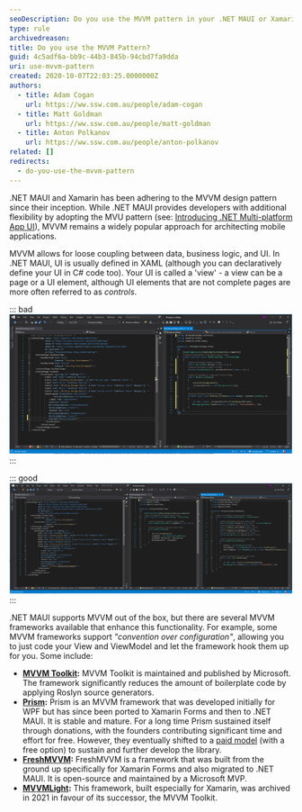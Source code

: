 ```yaml
---
seoDescription: Do you use the MVVM pattern in your .NET MAUI or Xamarin apps?
type: rule
archivedreason:
title: Do you use the MVVM Pattern?
guid: 4c5adf6a-bb9c-44b3-845b-94cbd7fa9dda
uri: use-mvvm-pattern
created: 2020-10-07T22:03:25.0000000Z
authors:
  - title: Adam Cogan
    url: https://ww.ssw.com.au/people/adam-cogan
  - title: Matt Goldman
    url: https://ww.ssw.com.au/people/matt-goldman
  - title: Anton Polkanov
    url: https://ww.ssw.com.au/people/anton-polkanov
related: []
redirects:
  - do-you-use-the-mvvm-pattern
---
```


.NET MAUI and Xamarin has been adhering to the MVVM design pattern since their inception. While .NET MAUI provides developers with additional flexibility by adopting the MVU pattern (see: [Introducing .NET Multi-platform App UI](https://devblogs.microsoft.com/dotnet/introducing-net-multi-platform-app-ui/)), MVVM remains a widely popular approach for architecting mobile applications.

<!--endintro-->

MVVM allows for loose coupling between data, business logic, and UI. In .NET MAUI, UI is usually defined in XAML (although you can declaratively define your UI in C# code too). Your UI is called a 'view' - a view can be a page or a UI element, although UI elements that are not complete pages are more often referred to as _controls_.

::: bad  
![Figure: Bad Example - Logic and properties are in the code behind, which decreases maintainability and testability](mvvm-bad.png)  
:::

::: good  
![Figure: Good Example - Values are bound to properties of the ViewModel, and actions are bound to Commands in the ViewModel](mvvm-good.png)  
:::

.NET MAUI supports MVVM out of the box, but there are several MVVM frameworks available that enhance this functionality. For example, some MVVM frameworks support _"convention over configuration"_, allowing you to just code your View and ViewModel and let the framework hook them up for you. Some include:

- **[MVVM Toolkit](https://learn.microsoft.com/en-us/dotnet/communitytoolkit/mvvm/):** MVVM Toolkit is maintained and published by Microsoft. The framework significantly reduces the amount of boilerplate code by applying Roslyn source generators.
- **[Prism](https://github.com/PrismLibrary/Prism):** Prism is an MVVM framework that was developed initially for WPF but has since been ported to Xamarin Forms and then to .NET MAUI. It is stable and mature. For a long time Prism sustained itself through donations, with the founders contributing significant time and effort for free. However, they eventually shifted to a [paid model](https://prismlibrary.com/#pricing) (with a free option) to sustain and further develop the library.
- **[FreshMVVM](https://github.com/rid00z/FreshMvvm):** FreshMVVM is a framework that was built from the ground up specifically for Xamarin Forms and also migrated to .NET MAUI. It is open-source and maintained by a Microsoft MVP.
- **[MVVMLight](https://github.com/lbugnion/mvvmlight):** This framework, built especially for Xamarin, was archived in 2021 in favour of its successor, the MVVM Toolkit.
